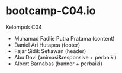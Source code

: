 # bootcamp-C04.io
Kelompok C04
- Muhamad Fadlie Putra Pratama (content)
- Daniel Ari Hutapea (footer)
- Fajar Sidik Setiawan (header)
- Abu Davi (animasi&responsive + perbaiki)
- Albert Barnabas (banner + perbaiki)
